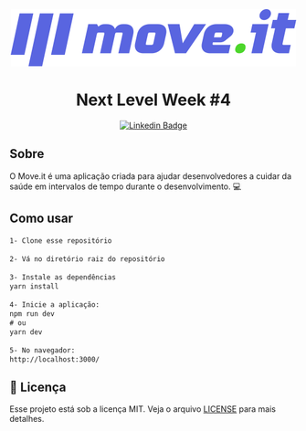 <p align="center">
    <img alt="Move.it" title="Move.it" src=".github/logo.svg" />
</p>

<h1 align="center">Next Level Week #4</h1>

<div align="center">

[![Linkedin Badge](https://img.shields.io/badge/-Guilherme%20Sandi-292929?style=flat-square&logo=Linkedin&logoColor=white&link=https://www.linkedin.com/in/guilhermesandi/)](https://www.linkedin.com/in/guilhermesandi/)

</div>

## Sobre

<p>O Move.it é uma aplicação criada para ajudar desenvolvedores a cuidar da saúde em intervalos de tempo durante o desenvolvimento. 💻</p>

## Como usar

```
1- Clone esse repositório

2- Vá no diretório raiz do repositório

3- Instale as dependências
yarn install

4- Inicie a aplicação:
npm run dev
# ou
yarn dev

5- No navegador:
http://localhost:3000/
```

## :memo: Licença

Esse projeto está sob a licença MIT. Veja o arquivo [LICENSE](LICENSE) para mais detalhes.
